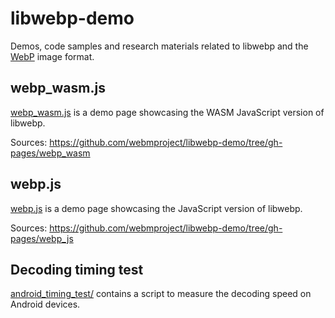 # libwebp-demo

Demos, code samples and research materials related to libwebp and the [WebP]
image format.

[WebP]: https://developers.google.com/speed/webp/

## webp_wasm.js

[webp_wasm.js](https://webmproject.github.io/libwebp-demo/webp_wasm/index.html) is a demo page showcasing the WASM JavaScript version of libwebp.

Sources: https://github.com/webmproject/libwebp-demo/tree/gh-pages/webp_wasm

## webp.js

[webp.js](https://webmproject.github.io/libwebp-demo/webp_js/index.html) is a demo page showcasing the JavaScript version of libwebp.

Sources: https://github.com/webmproject/libwebp-demo/tree/gh-pages/webp_js


## Decoding timing test

[android_timing_test/](https://github.com/webmproject/libwebp-demo/tree/master/android_webp_test) contains a script to measure the decoding speed on Android devices.
